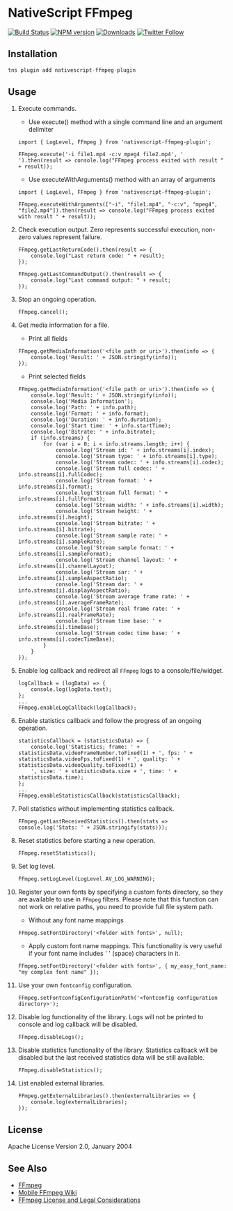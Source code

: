 # NativeScript FFmpeg

[![Build Status][build-status]][build-url]
[![NPM version][npm-image]][npm-url]
[![Downloads][downloads-image]][npm-url]
[![Twitter Follow][twitter-image]][twitter-url]

[build-status]:https://travis-ci.org/triniwiz/nativescript-ffmpeg.svg?branch=master
[build-url]:https://travis-ci.org/triniwiz/nativescript-ffmpeg
[npm-image]:http://img.shields.io/npm/v/nativescript-ffmpeg-plugin.svg
[npm-url]:https://npmjs.org/package/nativescript-ffmpeg-plugin
[downloads-image]:http://img.shields.io/npm/dm/nativescript-ffmpeg-plugin.svg
[twitter-image]:https://img.shields.io/twitter/follow/triniwiz.svg?style=social&label=Follow%20me
[twitter-url]:https://twitter.com/triniwiz

## Installation

```javascript
tns plugin add nativescript-ffmpeg-plugin
```

## Usage

1. Execute commands.

    - Use execute() method with a single command line and an argument delimiter

    ```
    import { LogLevel, FFmpeg } from 'nativescript-ffmpeg-plugin';

    FFmpeg.execute('-i file1.mp4 -c:v mpeg4 file2.mp4', ' ').then(result => console.log("FFmpeg process exited with result " + result));
    ```

    - Use executeWithArguments() method with an array of arguments

    ```
    import { LogLevel, FFmpeg } from 'nativescript-ffmpeg-plugin';

    FFmpeg.executeWithArguments(["-i", "file1.mp4", "-c:v", "mpeg4", "file2.mp4"]).then(result => console.log("FFmpeg process exited with result " + result));
    ```

2. Check execution output. Zero represents successful execution, non-zero values represent failure.
    ```
    FFmpeg.getLastReturnCode().then(result => {
        console.log("Last return code: " + result);
    });

    FFmpeg.getLastCommandOutput().then(result => {
        console.log("Last command output: " + result;
    });
    ```

3. Stop an ongoing operation.
    ```
    FFmpeg.cancel();
    ```

4. Get media information for a file.
    - Print all fields
    ```
    FFmpeg.getMediaInformation('<file path or uri>').then(info => {
        console.log('Result: ' + JSON.stringify(info));
    });
    ```
    - Print selected fields
    ```
    FFmpeg.getMediaInformation('<file path or uri>').then(info => {
        console.log('Result: ' + JSON.stringify(info));
        console.log('Media Information');
        console.log('Path: ' + info.path);
        console.log('Format: ' + info.format);
        console.log('Duration: ' + info.duration);
        console.log('Start time: ' + info.startTime);
        console.log('Bitrate: ' + info.bitrate);
        if (info.streams) {
            for (var i = 0; i < info.streams.length; i++) {
                console.log('Stream id: ' + info.streams[i].index);
                console.log('Stream type: ' + info.streams[i].type);
                console.log('Stream codec: ' + info.streams[i].codec);
                console.log('Stream full codec: ' + info.streams[i].fullCodec);
                console.log('Stream format: ' + info.streams[i].format);
                console.log('Stream full format: ' + info.streams[i].fullFormat);
                console.log('Stream width: ' + info.streams[i].width);
                console.log('Stream height: ' + info.streams[i].height);
                console.log('Stream bitrate: ' + info.streams[i].bitrate);
                console.log('Stream sample rate: ' + info.streams[i].sampleRate);
                console.log('Stream sample format: ' + info.streams[i].sampleFormat);
                console.log('Stream channel layout: ' + info.streams[i].channelLayout);
                console.log('Stream sar: ' + info.streams[i].sampleAspectRatio);
                console.log('Stream dar: ' + info.streams[i].displayAspectRatio);
                console.log('Stream average frame rate: ' + info.streams[i].averageFrameRate);
                console.log('Stream real frame rate: ' + info.streams[i].realFrameRate);
                console.log('Stream time base: ' + info.streams[i].timeBase);
                console.log('Stream codec time base: ' + info.streams[i].codecTimeBase);
            }
        }
    });
    ```

5. Enable log callback and redirect all `FFmpeg` logs to a console/file/widget.
    ```
    logCallback = (logData) => {
        console.log(logData.text);
    };
    ...
    FFmpeg.enableLogCallback(logCallback);
    ```

6. Enable statistics callback and follow the progress of an ongoing operation.
    ```
    statisticsCallback = (statisticsData) => {
        console.log('Statistics; frame: ' + statisticsData.videoFrameNumber.toFixed(1) + ', fps: ' + statisticsData.videoFps.toFixed(1) + ', quality: ' + statisticsData.videoQuality.toFixed(1) +
        ', size: ' + statisticsData.size + ', time: ' + statisticsData.time);
    };
    ...
    FFmpeg.enableStatisticsCallback(statisticsCallback);
    ```

7. Poll statistics without implementing statistics callback.
    ```
    FFmpeg.getLastReceivedStatistics().then(stats => console.log('Stats: ' + JSON.stringify(stats)));
    ```

8. Reset statistics before starting a new operation.
    ```
    FFmpeg.resetStatistics();
    ```

9. Set log level.
    ```
    FFmpeg.setLogLevel(LogLevel.AV_LOG_WARNING);
    ```

10. Register your own fonts by specifying a custom fonts directory, so they are available to use in `FFmpeg` filters. Please note that this function can not work on relative paths, you need to provide full file system path.
    - Without any font name mappings
    ```
    FFmpeg.setFontDirectory('<folder with fonts>', null);
    ```
    - Apply custom font name mappings. This functionality is very useful if your font name includes ' ' (space) characters in it.
    ```
    FFmpeg.setFontDirectory('<folder with fonts>', { my_easy_font_name: "my complex font name" });
    ```

11. Use your own `fontconfig` configuration.
    ```
    FFmpeg.setFontconfigConfigurationPath('<fontconfig configuration directory>');
    ```

12. Disable log functionality of the library. Logs will not be printed to console and log callback will be disabled.
    ```
    FFmpeg.disableLogs();
    ```

13. Disable statistics functionality of the library. Statistics callback will be disabled but the last received statistics data will be still available.
    ```
    FFmpeg.disableStatistics();
    ```

14. List enabled external libraries.
    ```
    FFmpeg.getExternalLibraries().then(externalLibraries => {
        console.log(externalLibraries);
    });
    ```
## License

Apache License Version 2.0, January 2004

## See Also

- [FFmpeg](https://www.ffmpeg.org)
- [Mobile FFmpeg Wiki](https://github.com/tanersener/mobile-ffmpeg/wiki)
- [FFmpeg License and Legal Considerations](https://ffmpeg.org/legal.html)

